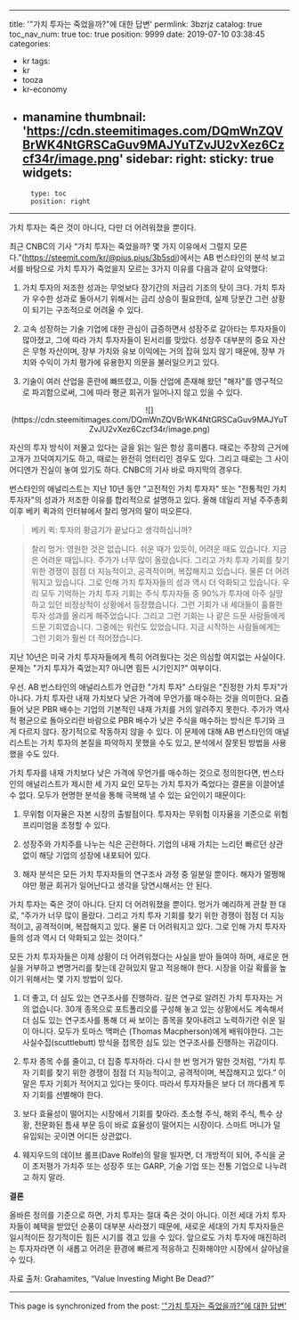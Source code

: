 
---
title: '"가치 투자는 죽었을까?"에 대한 답변'
permlink: 3bzrjz
catalog: true
toc_nav_num: true
toc: true
position: 9999
date: 2019-07-10 03:38:45
categories:
- kr
tags:
- kr
- tooza
- kr-economy
- manamine
thumbnail: 'https://cdn.steemitimages.com/DQmWnZQVBrWK4NtGRSCaGuv9MAJYuTZvJU2vXez6Czcf34r/image.png'
sidebar:
    right:
        sticky: true
widgets:
    -
        type: toc
        position: right
---


가치 투자는 죽은 것이 아니다, 다만 더 어려워졌을 뿐이다.

최근  CNBC의 기사 “가치 투자는 죽었을까? 몇 가지 이유에서 그럴지 모른다.”(https://steemit.com/kr/@pius.pius/3b5sdi)에서는 AB 번스타인의 분석 보고서를 바탕으로 가치 투자가 죽었을지 모르는 3가지 이유를 다음과 같이 요약했다:​

1. 가치 투자의 저조한 성과는 무엇보다 장기간의 저금리 기조의 탓이 크다. 가치 투자가 우수한 성과로 돌아서기 위해서는 금리 상승이 필요한데, 실제 당분간 그런 상황이 되기는 구조적으로 어려울 수 있다.​

2. 고속 성장하는 기술 기업에 대한 관심이 급증하면서 성장주로 갈아타는 투자자들이 많아졌고, 그에 따라 가치 투자자들이 된서리를 맞았다. 성장주 대부분의 중요 자산은 무형 자산이며, 장부 가치와 유보 이익에는 거의 잡혀 있지 않기 때문에, 장부 가치와 수익이 가치 평가에 유용한지 의문을 불러일으키고 있다.​

3. 기술이 여러 산업을 혼란에 빠뜨렸고, 이들 산업에 존재해 왔던 "해자"를 영구적으로 파괴함으로써, 그에 따라 평균 회귀가 일어나지 않고 있을 수 있다.

<center>
![](https://cdn.steemitimages.com/DQmWnZQVBrWK4NtGRSCaGuv9MAJYuTZvJU2vXez6Czcf34r/image.png)
</center>

자신의 투자 방식이 저물고 있다는 글을 읽는 일은 항상 흥미롭다. 때로는 주장의 근거에 고개가 끄덕여지기도 하고, 때로는 완전히 엉터리인 경우도 있다. 그리고 때로는 그 사이 어디엔가 진실이 놓여 있기도 하다. CNBC의 기사 바로 마지막의 경우다.​

번스타인의 애널리스트는 지난 10년 동안 "고전적인 가치 투자자" 또는 "전통적인 가치 투자자"의 성과가 저조한 이유를 합리적으로 설명하고 있다. 올해 데일리 저널 주주총회 이후 베키 퀵과의 인터뷰에서 찰리 멍거의 말이 떠오른다.

>베키 퀵: 투자의 황금기가 끝났다고 생각하십니까?​

>찰리 멍거: 영원한 것은 없습니다. 쉬운 때가 있듯이, 어려운 때도 있습니다. 지금은 어려운 때입니다. 주가가 너무 많이 올랐습니다. 그리고 가치 투자 기회를 찾기 위한 경쟁이 점점 더 지능적이고, 공격적이며, 복잡해지고 있습니다. 물론 더 어려워지고 있습니다. 그로 인해 가치 투자자들의 성과 역시 더 악화되고 있습니다. 우리 모두 기억하는 가치 투자 기회는 주식 투자자들 중 90%가 투자에 아주 실망하고 있던 비정상적이 상황에서 등장했습니다. 그런 기회가 내 세대들이 훌륭한 투자 성과를 올리게 해주었습니다. 그리고 그런 기회는 나 같은 드문 사람들에게 드문 기회였습니다. 그중에는 워런도 있었습니다. 지금 시작하는 사람들에게는 그런 기회가 훨씬 더 적어졌습니다.

지난 10년은 미국 가치 투자자들에게 특히 어려웠다는 것은 의심할 여지없는 사실이다. 문제는 "가치 투자가 죽었는지? 아니면 힘든 시기인지?" 여부이다.​

우선. AB 번스타인의 애널리스트가 언급한 "가치 투자" 스타일은 "진정한 가치 투자"가 아니다. 가치 투자란 내재 가치보다 낮은 가격에 무언가를 매수하는 것을 의미한다. 요즘 들어 낮은 PBR 배수는 기업의 기본적인 내재 가치를 거의 알려주지 못한다. 주가가 역사적 평균으로 돌아오리란 바람으로 PBR 배수가 낮은 주식을 매수하는 방식은 투기와 크게 다르지 않다. 장기적으로 작동하지 않을 수 있다. 이 문제에 대해 AB 번스타인의 애널리스트는 가치 투자의 본질을 파악하지 못했을 수도 있고, 분석에서 잘못된 방법을 사용했을 수도 있다.​

가치 투자를 내재 가치보다 낮은 가격에 무언가를 매수하는 것으로 정의한다면, 번스타인의 애널리스트가 제시한 세 가지 요인 모두는 가치 투자가 죽었다는 결론을 이끌어낼 수 없다. 모두가 현명한 분석을 통해 극복해 낼 수 있는 요인이기 때문이다:​

1. 무위험 이자율은 자본 시장의 출발점이다. 투자자는 무위험 이자율을 기준으로 위험 프리미엄을 조정할 수 있다.​

2. 성장주와 가치주를 나누는 식은 곤란하다. 기업의 내재 가치는 느리던 빠르던 상관없이 해당 기업의 성장에 내포되어 있다.​

3. 해자 분석은 모든 가치 투자자들의 연구조사 과정 중 일분일 뿐이다. 해자가 멀쩡해야만 평균 회귀가 일어난다고 생각을 당연시해서는 안 된다.

가치 투자는 죽은 것이 아니다. 단지 더 어려워졌을 뿐이다. 멍거가 예리하게 관찰 한 대로, “주가가 너무 많이 올랐다. 그리고 가치 투자 기회를 찾기 위한 경쟁이 점점 더 지능적이고, 공격적이며, 복잡해지고 있다. 물론 더 어려워지고 있다. 그로 인해 가치 투자자들의 성과 역시 더 악화되고 있는 것이다.”​

모든 가치 투자자들은 이제 상황이 더 어려워졌다는 사실을 받아 들여야 하며, 새로운 현실을 거부하고 변명거리를 찾는데 갇혀있지 말고 적응해야 한다. 시장을 이길 확률을 높이기 위해서는 몇 가지 방법이 있다.​

1. 더 좋고, 더 심도 있는 연구조사를 진행하라. 깊은 연구로 알려진 가치 투자자는 거의 없습니다. 30개 종목으로 포트폴리오를 구성해 놓고 있는 상황에서도 계속해서 더 심도 있는 연구조사를 통해 더 싸 보이는 종목을 찾아내려고 노력하기란 쉬운 일이 아니다. 모두가 토마스 맥퍼슨 (Thomas Macpherson)에게 배워야한다. 그는 사실수집(scuttlebutt) 방식을 접목한 심도 있는 연구조사를 진행하는 귀감이다.

2. 투자 종목 수를 줄이고, 더 집중 투자하라. 다시 한 번 멍거가 말한 것처럼, “가치 투자 기회를 찾기 위한 경쟁이 점점 더 지능적이고, 공격적이며, 복잡해지고 있다.” 이 말은 투자 기회가 적어지고 있다는 뜻이다. 따라서 투자자들은 보다 더 까다롭게 투자 기회를 선별해야 한다.​

3. 보다 효율성이 떨어지는 시장에서 기회를 찾아라. 초소형 주식, 해외 주식, 특수 상황, 전문화된 틈새 부문 등이 바로 효율성이 떨어지는 시장이다. 스마트 머니가 덜 유입되는 곳이면 어디든 상관없다.​

4. 웨지우드의 데이브 롤프(Dave Rolfe)의 말을 빌자면, 더 개방적이 되어, 주식을 굳이 초저평가 가치주 또는 성장주 또는 GARP, 기술 기업 또는 전통 기업으로 나누려고 하지 말라.
​

**결론**​

올바른 정의를 기준으로 하면, 가치 투자는 절대 죽은 것이 아니다. 이전 세대 가치 투자자들이 혜택을 받았던 순풍이 대부분 사라졌기 때문에, 새로운 세대의 가치 투자자들은 일시적이든 장기적이든 힘든 시기를 겪고 있을 수 있다. 앞으로도 가치 투자에 매진하려는 투자자라면 이 새롭고 어려운 환경에 빠르게 적응하고 진화해야만 시장에서 살아남을 수 있다.​

자료 출처: Grahamites, “Value Investing Might Be Dead?”

- - -

This page is synchronized from the post: ['"가치 투자는 죽었을까?"에 대한 답변'](https://steemit.com/@pius.pius/3bzrjz)

